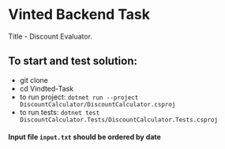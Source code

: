 # Vinted Backend Task

Title - Discount Evaluator.

## To start and test solution:    
  - git clone
  - cd Vindted-Task
  - to run project: `dotnet run --project DiscountCalculator/DiscountCalculator.csproj`  
  - to run tests: `dotnet test DiscountCalculator.Tests/DiscountCalculator.Tests.csproj` 
  
#### Input file `input.txt` should be ordered by date
